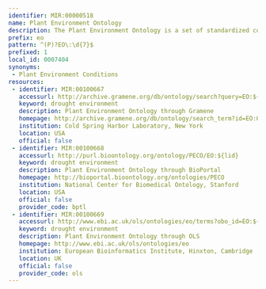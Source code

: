 ```yaml
---
identifier: MIR:00000518
name: Plant Environment Ontology
description: The Plant Environment Ontology is a set of standardized controlled vocabularies to describe various types of treatments given to an individual plant / a population or a cultured tissue and/or cell type sample to evaluate the response on its exposure. It also includes the study types, where the terms can be used to identify the growth study facility. Each growth facility such as field study, growth chamber, green house etc is a environment on its own it may also involve instances of biotic and abiotic environments as supplemental treatments used in these studies.
prefix: eo
pattern: ^(P)?EO\:\d{7}$
prefixed: 1
local_id: 0007404
synonyms:
 - Plant Environment Conditions
resources:
 - identifier: MIR:00100667
   accessurl: http://archive.gramene.org/db/ontology/search?query=EO:${lid}
   keyword: drought environment
   description: Plant Environment Ontology through Gramene
   homepage: http://archive.gramene.org/db/ontology/search_term?id=EO:0007359
   institution: Cold Spring Harbor Laboratory, New York
   location: USA
   official: false
 - identifier: MIR:00100668
   accessurl: http://purl.bioontology.org/ontology/PECO/EO:${lid}
   keyword: drought environment
   description: Plant Environment Ontology through BioPortal
   homepage: http://bioportal.bioontology.org/ontologies/PECO
   institution: National Center for Biomedical Ontology, Stanford
   location: USA
   official: false
   provider_code: bptl
 - identifier: MIR:00100669
   accessurl: http://www.ebi.ac.uk/ols/ontologies/eo/terms?obo_id=EO:${lid}
   keyword: drought environment
   description: Plant Environment Ontology through OLS
   homepage: http://www.ebi.ac.uk/ols/ontologies/eo
   institution: European Bioinformatics Institute, Hinxton, Cambridge
   location: UK
   official: false
   provider_code: ols
---
```

